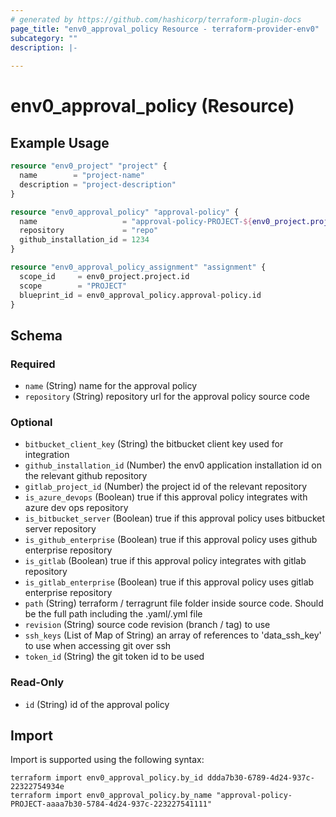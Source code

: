 ```yaml
---
# generated by https://github.com/hashicorp/terraform-plugin-docs
page_title: "env0_approval_policy Resource - terraform-provider-env0"
subcategory: ""
description: |-
  
---
```


# env0_approval_policy (Resource)



## Example Usage

```terraform
resource "env0_project" "project" {
  name        = "project-name"
  description = "project-description"
}

resource "env0_approval_policy" "approval-policy" {
  name                   = "approval-policy-PROJECT-${env0_project.project.id}"
  repository             = "repo"
  github_installation_id = 1234
}

resource "env0_approval_policy_assignment" "assignment" {
  scope_id     = env0_project.project.id
  scope        = "PROJECT"
  blueprint_id = env0_approval_policy.approval-policy.id
}
```

<!-- schema generated by tfplugindocs -->
## Schema

### Required

- `name` (String) name for the approval policy
- `repository` (String) repository url for the approval policy source code

### Optional

- `bitbucket_client_key` (String) the bitbucket client key used for integration
- `github_installation_id` (Number) the env0 application installation id on the relevant github repository
- `gitlab_project_id` (Number) the project id of the relevant repository
- `is_azure_devops` (Boolean) true if this approval policy integrates with azure dev ops repository
- `is_bitbucket_server` (Boolean) true if this approval policy uses bitbucket server repository
- `is_github_enterprise` (Boolean) true if this approval policy uses github enterprise repository
- `is_gitlab` (Boolean) true if this approval policy integrates with gitlab repository
- `is_gitlab_enterprise` (Boolean) true if this approval policy uses gitlab enterprise repository
- `path` (String) terraform / terragrunt file folder inside source code. Should be the full path including the .yaml/.yml file
- `revision` (String) source code revision (branch / tag) to use
- `ssh_keys` (List of Map of String) an array of references to 'data_ssh_key' to use when accessing git over ssh
- `token_id` (String) the git token id to be used

### Read-Only

- `id` (String) id of the approval policy

## Import

Import is supported using the following syntax:

```shell
terraform import env0_approval_policy.by_id ddda7b30-6789-4d24-937c-22322754934e
terraform import env0_approval_policy.by_name "approval-policy-PROJECT-aaaa7b30-5784-4d24-937c-223227541111"
```
